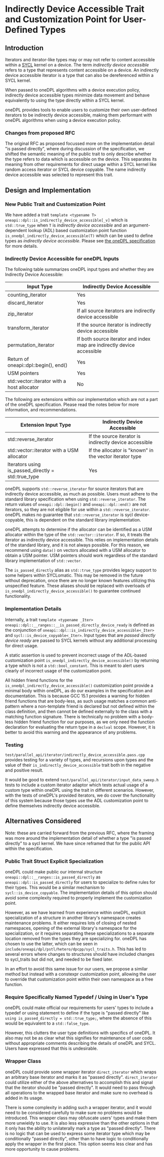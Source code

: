 # Indirectly Device Accessible Trait and Customization Point for User-Defined Types

## Introduction
Iterators and iterator-like types may or may not refer to content accessible within a
[SYCL](https://registry.khronos.org/SYCL/specs/sycl-2020/html/sycl-2020.html) kernel on a device. The term
*indirectly device accessible* refers to a type that represents content accessible on a device. An indirectly device
accessible iterator is a type that can also be dereferenced within a SYCL kernel.

When passed to oneDPL algorithms with a device execution policy, indirectly device accessible types minimize
data movement and behave equivalently to using the type directly within a SYCL kernel.

oneDPL provides tools to enable users to customize their own user-defined iterators to be indirectly device accessible,
making them performant with oneDPL algorithms when using a device execution policy.

### Changes from proposed RFC
The original RFC as proposed focussed more on the implementation detail "is passed directly", where during discussion
of the specification, we shifted the semantic meaning of the public trait to only describe whether the type refers
to data which is accessible on the device. This separates its meaning from other requirements for direct usage within
a SYCL kernel like random access iterator or SYCL device copyable. The name indirectly device accessible was selected
to represent this trait.

## Design and Implementation

### New Public Trait and Customization Point

We have added a trait ``template <typename T> oneapi::dpl::is_indirectly_device_accessible[_v]`` which is
``std::true_type`` when ``T`` is *indirectly device accessible* and an argument-dependent lookup (ADL) based
customization point function ``is_onedpl_indirectly_device_accessible(T)`` which can be used to define types as
*indirectly device accessible*.  Please see
[the oneDPL specification](https://github.com/uxlfoundation/oneAPI-spec/blob/main/source/elements/oneDPL/source/parallel_api/iterators.rst)
for more details.

### Indirectly Device Accessible for oneDPL Inputs

The following table summarizes oneDPL input types and whether they are Indirectly Device Accessible:

| Input Type                                 | Indirectly Device Accessible                |
|--------------------------------------------|---------------------------------------------|
| counting_iterator                          | Yes                                         |
| discard_iterator                           | Yes                                         |
| zip_iterator                               | If all source iterators are indirectly device accessible |
| transform_iterator                         | If the source iterator is indirectly device accessible |
| permutation_iterator                       | If both source iterator and index map are indirectly device accessible |
| Return of oneapi::dpl::begin(), end()      | Yes                                         |
| USM pointers                               | Yes                                         |
| std::vector::iterator with a host allocator| No                                          |

The following are extensions within our implementation which are not a part of the oneDPL specification. Please read
the notes below for more information, and recommendations.

| Extension Input Type                       | Indirectly Device Accessible                |
|--------------------------------------------|---------------------------------------------|
| std::reverse_iterator                      | If the source iterator is indirectly device accessible |
| std::vector::iterator with a USM allocator | If the allocator is "known" in the vector iterator type  |
| Iterators using is_passed_directly = std::true_type | Yes                                |

oneDPL supports `std::reverse_iterator` for source iterators that are indirectly device accessible, as much as possible.
Users must adhere to the standard library specification when using `std::reverse_iterator`. The return values of
`oneapi::dpl::begin()` and `oneapi::dpl::end()` are not iterators, so they are not eligible for use within a
`std::reverse_iterator`. oneDPL makes no guarantee that `std::reverse_iterator` is sycl device-copyable, this is
dependent on the standard library implementation.

oneDPL attempts to determine if the allocator can be identified as a USM allocator within the type of the
`std::vector::iterator`. If so, it treats the iterator as indirectly device accessible. This relies on implementation
details of the standard library, and it is not always possible. For this reason, we recommend using `data()` on vectors
allocated with a USM allocator to obtain a USM pointer. USM pointers should work regardless of the standard library
implementation of `std::vector`.

The `is_passed_directly` alias as `std::true_type` provides legacy support to some helpers within SYCLomatic. This may
be removed in the future without deprecation, once there are no longer known features utilizing this unspecified
feature. These aliases should be replaced with overloads of `is_onedpl_indirectly_device_accessible()` to guarantee
continued functionality.


### Implementation Details

Internally, a trait `template <typename _Iter> oneapi::dpl::__ranges::__is_passed_directly_device_ready`
is defined as the conjunction of `oneapi::dpl::is_indirectly_device_accessible<_Iter>` and
`sycl::is_device_copyable<_Iter>`. Input types that are *passed directly device ready* are passed to
SYCL kernels without any additional processing for direct usage.

A static assertion is used to prevent incorrect usage of the ADL-based customization point
`is_onedpl_indirectly_device_accessible()` by returning a type which is not a `std::bool_constant`. This is meant to
alert users clearly of incorrect usage of the customization point.

All hidden friend functions for the `is_onedpl_indirectly_device_accessible()` customization point provide a minimal
body within oneDPL, as do our examples in the specification and documentation. This is because GCC 15.1 provides a
warning for hidden friend functions that are body-less, as such usage matches a common anti-pattern where a
non-template friend is declared but not defined within the class definition, and then cannot be defined externally
to the class with a matching function signature. There is technically no problem with a body-less hidden friend
function for our purposes, as we only need the function declaration for evaluating the return type in a `declval`
scope. However, it is better to avoid this warning and the appearance of any problems.

### Testing
`test/parallel_api/iterator/indirectly_device_accessible.pass.cpp` provides testing for a variety of types, and
recursions upon types and the value of their `is_indirectly_device_accessible` trait both in the negative and positive
result.

It would be good to extend `test/parallel_api/iterator/input_data_sweep.h` tests to include a custom iterator
adaptor which tests actual usage of a custom type within oneDPL using the trait in different scenarios. However, with
the tests of oneDPL's provided iterators, we do cover the functionality of this system because those types use the ADL
customization point to define themselves indirectly device accessible.

## Alternatives Considered 
Note: these are carried forward from the previous RFC, where the framing was more around the implementation detail of
whether a type "is passed directly" to a sycl kernel. We have since reframed that for the public API within the
specification. 

### Public Trait Struct Explicit Specialization
oneDPL could make public our internal structure `oneapi::dpl::__ranges::is_passed_directly` as
`oneapi::dpl::is_passed_directly` for users to specialize to define rules for their types. This would be a similar
mechanism to `sycl::is_device_copyable`. The implementation details of this option should avoid some complexity required
to properly implement the customization point.

However, as we have learned from experience within oneDPL, explicit specialization of a structure in another library's
namespace creates maintenance problems. It either requires lots of closing of nested namespaces, opening of the external
library's namespace for the specialization, or it requires separating these specializations to a separate location
removed from the types they are specializing for. oneDPL has chosen to use the latter, which can be seen in
`include/oneapi/dpl/pstl/hetero/dpcpp/sycl_traits.h`. This has led to several errors where changes to structures should
have included changes to sycl_traits but did not, and needed to be fixed later.

In an effort to avoid this same issue for our users, we propose a similar method but instead with a constexpr
customization point, allowing the user to override that customization point within their own namespace as a free
function.

### Require Specifically Named Typedef / Using in User's Type
oneDPL could make official our requirements for users' types to include a typedef or using statement to define if the
type is "passed directly" like `using is_passed_directly = std::true_type;`, where the absence of this would be
equivalent to a `std::false_type`.

However, this clutters the user type definitions with specifics of oneDPL. It also may not be as clear what this
signifies for maintenance of user code without appropriate comments describing the details of oneDPL and SYCL. Users
have expressed that this is undesirable.

### Wrapper Class
oneDPL could provide some wrapper iterator `direct_iterator` which wraps an arbitrary base iterator and marks it as
"passed directly". `direct_iterator` could utilize either of the above alternatives to accomplish this and signal that
the iterator should be "passed directly". It would need to pass through all operations to the wrapped base iterator and
make sure no overhead is added in its usage.

There is some complexity in adding such a wrapper iterator, and it would need to be considered carefully to make sure no
problems would be introduced. This wrapper class may obfuscate users' types and make them more unwieldy to use. It is
also less expressive than the other options in that it only has the ability to unilaterally mark a type as "passed
directly". There is no logic that can be used to express some iterator type which may be conditionally "passed
directly", other than to have logic to conditionally apply the wrapper in the first place. This option seems less clear
and has more opportunity to cause problems.


